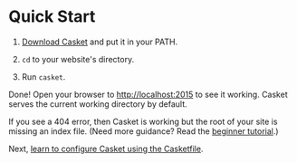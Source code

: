 # Quick Start

1.  [Download Casket](https://github.com/tmpim/casket/releases) and put it in your PATH.

2.  `cd` to your website's directory.

3.  Run `casket`.

Done! Open your browser to <http://localhost:2015> to see it working. Casket serves the current working directory by
default.

If you see a 404 error, then Casket is working but the root of your site is missing an index file. (Need more guidance?
Read the [beginner tutorial](/tutorial/beginner).)

Next, [learn to configure Casket using the Casketfile](/tutorial/casketfile).
